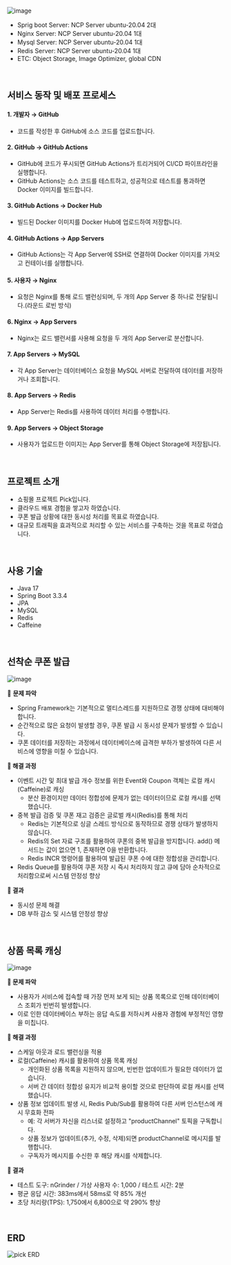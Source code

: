 ![image](https://github.com/user-attachments/assets/99e4300d-c1b4-477f-9627-ec1d98564ea9)

- Sprig boot Server: NCP Server ubuntu-20.04 2대
- Nginx Server: NCP Server ubuntu-20.04 1대
- Mysql Server: NCP Server ubuntu-20.04 1대
- Redis Server: NCP Server ubuntu-20.04 1대
- ETC: Object Storage, Image Optimizer, global CDN
<br/>

## 서비스 동작 및 배포 프로세스
#### 1. 개발자 → GitHub
-	코드를 작성한 후 GitHub에 소스 코드를 업로드합니다.
#### 2. GitHub → GitHub Actions
-	GitHub에 코드가 푸시되면 GitHub Actions가 트리거되어 CI/CD 파이프라인을 실행합니다.
-	GitHub Actions는 소스 코드를 테스트하고, 성공적으로 테스트를 통과하면 Docker 이미지를 빌드합니다.
#### 3. GitHub Actions → Docker Hub
-	빌드된 Docker 이미지를 Docker Hub에 업로드하여 저장합니다.
#### 4. GitHub Actions → App Servers
-	GitHub Actions는 각 App Server에 SSH로 연결하여 Docker 이미지를 가져오고 컨테이너를 실행합니다.
#### 5. 사용자 → Nginx
-	요청은 Nginx를 통해 로드 밸런싱되며, 두 개의 App Server 중 하나로 전달됩니다.(라운드 로빈 방식)
#### 6. Nginx → App Servers
-	Nginx는 로드 밸런서를 사용해 요청을 두 개의 App Server로 분산합니다.
#### 7. App Servers → MySQL
-	각 App Server는 데이터베이스 요청을 MySQL 서버로 전달하여 데이터를 저장하거나 조회합니다.
#### 8. App Servers → Redis
-	App Server는 Redis를 사용하여 데이터 처리를 수행합니다.
#### 9. App Servers → Object Storage
-	사용자가 업로드한 이미지는 App Server를 통해 Object Storage에 저장됩니다.
<br/>

## 프로젝트 소개
- 쇼핑몰 프로젝트 Pick입니다.
- 클라우드 배포 경험을 쌓고자 하였습니다.
- 쿠폰 발급 상황에 대한 동시성 처리를 목표로 하였습니다.
- 대규모 트래픽을 효과적으로 처리할 수 있는 서비스를 구축하는 것을 목표로 하였습니다.
<br/>

## 사용 기술
- Java 17
- Spring Boot 3.3.4
- JPA
- MySQL
- Redis
- Caffeine
<br/>

## 선착순 쿠폰 발급
![image](https://github.com/user-attachments/assets/00bf7848-b821-4e84-8714-7390913eda40)

💨 **문제 파악** 
- Spring Framework는 기본적으로 멀티스레드를 지원하므로 경쟁 상태에 대비해야 합니다.
- 순간적으로 많은 요청이 발생할 경우, 쿠폰 발급 시 동시성 문제가 발생할 수 있습니다.
- 쿠폰 데이터를 저장하는 과정에서 데이터베이스에 급격한 부하가 발생하여 다른 서비스에 영향을 미칠 수 있습니다.

**💨 해결 과정**
- 이벤트 시간 및 최대 발급 개수 정보를 위한 Event와 Coupon 객체는 로컬 캐시(Caffeine)로 캐싱
    - 분산 환경이지만 데이터 정합성에 문제가 없는 데이터이므로 로컬 캐시를 선택했습니다.
- 중복 발급 검증 및 쿠폰 재고 검증은 글로벌 캐시(Redis)를 통해 처리
    - Redis는 기본적으로 싱글 스레드 방식으로 동작하므로 경쟁 상태가 발생하지 않습니다.
    - Redis의 Set 자료 구조를 활용하여 쿠폰의 중복 발급을 방지합니다. add() 메서드는 값이 없으면 1, 존재하면 0을 반환합니다.
    - Redis INCR 명령어를 활용하여 발급된 쿠폰 수에 대한 정합성을 관리합니다.
- Redis Queue를 활용하여 쿠폰 저장 시 즉시 처리하지 않고 큐에 담아 순차적으로 처리함으로써 시스템 안정성 향상

**💨 결과**
- 동시성 문제 해결
- DB 부하 감소 및 시스템 안정성 향상
<br/>

## 상품 목록 캐싱
![image](https://github.com/user-attachments/assets/13280ac0-af6e-465e-9d54-45b75b424121)

**💨 문제 파악**
- 사용자가 서비스에 접속할 때 가장 먼저 보게 되는 상품 목록으로 인해 데이터베이스 조회가 빈번히 발생합니다.
- 이로 인한 데이터베이스 부하는 응답 속도를 저하시켜 사용자 경험에 부정적인 영향을 미칩니다.

**💨 해결 과정**
- 스케일 아웃과 로드 밸런싱을 적용
- 로컬(Caffeine) 캐시를 활용하여 상품 목록 캐싱
    - 개인화된 상품 목록을 지원하지 않으며, 빈번한 업데이트가 필요한 데이터가 없습니다.
    - 서버 간 데이터 정합성 유지가 비교적 용이할 것으로 판단하여 로컬 캐시를 선택했습니다.
- 상품 정보 업데이트 발생 시, Redis Pub/Sub를 활용하여 다른 서버 인스턴스에 캐시 무효화 전파
    - 예: 각 서버가 자신을 리스너로 설정하고 "productChannel" 토픽을 구독합니다.
    - 상품 정보가 업데이트(추가, 수정, 삭제)되면 productChannel로 메시지를 발행합니다.
    - 구독자가 메시지를 수신한 후 해당 캐시를 삭제합니다.
    

**💨 결과**
- 테스트 도구: nGrinder / 가상 사용자 수: 1,000 / 테스트 시간: 2분
- 평균 응답 시간: 383ms에서 58ms로 약 85% 개선
- 초당 처리량(TPS): 1,750에서 6,800으로 약 290% 향상
<br/>

## ERD
![pick ERD](https://github.com/user-attachments/assets/51b89141-e5ff-49e6-b071-6c2151fd84de)
